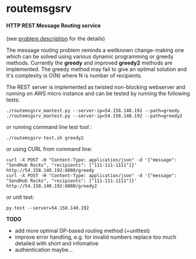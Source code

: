 # routemsgsrv

#### HTTP REST Message Routing service

(see [problem description](https://github.com/garryya/routemsgsrv/blob/master/TASK-DESCRIPTION.pdf) for the details)

The message routing problem reminds a wellknown change-making one which can be solved using various dynamic programming or greedy methods.
Currently the **greedy** and improved **greedy2** methods are implemented.
The greedy method may fail to give an optimal solution and it's complexity is O(N) where N is number of recipients.  

The REST server is implemented as twisted non-blocking webserver and running on AWS micro instance and can be tested by running the following tests:

```
./routemsgsrv_mantest.py --server-ip=54.158.140.192 --path=greedy
./routemsgsrv_mantest.py --server-ip=54.158.140.192 --path=greedy2
```

or running command line test tool : 
```
./routemsgsrv-test.sh greedy2
```

or using CURL from command line: 
```
curl -X POST -H "Content-Type: application/json" -d '{"message": "SendHub Rocks", "recipients": ["111-111-1111"]}' http://54.158.140.192:8080/greedy
curl -X POST -H "Content-Type: application/json" -d '{"message": "SendHub Rocks", "recipients": ["111-111-1111"]}' http://54.158.140.192:8080/greedy2
```

or unit test:
```
py.test --server=54.158.140.192
```

**TODO**
* add more optimal DP-based routing method (+unittest)
* improve error handling, e.g. for invalid numbers replace too much detailed with short and infomative 
* authentication maybe...
